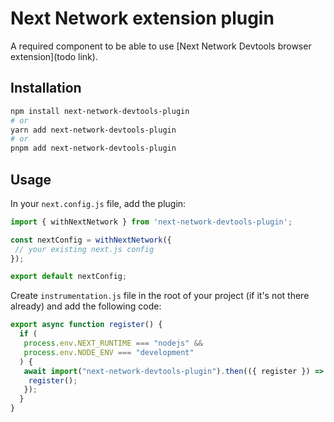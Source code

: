 # Next Network extension plugin

A required component to be able to use [Next Network Devtools browser extension](todo link).

## Installation

```bash
npm install next-network-devtools-plugin
# or
yarn add next-network-devtools-plugin
# or
pnpm add next-network-devtools-plugin
```

## Usage

In your `next.config.js` file, add the plugin:

```js
import { withNextNetwork } from 'next-network-devtools-plugin';

const nextConfig = withNextNetwork({
 // your existing next.js config
});

export default nextConfig;
```

Create `instrumentation.js` file in the root of your project (if it's not there already) and add the following code:

```js
export async function register() {
  if (
   process.env.NEXT_RUNTIME === "nodejs" &&
   process.env.NODE_ENV === "development"
  ) {
   await import("next-network-devtools-plugin").then(({ register }) => {
    register();
   });
  }
}
```
